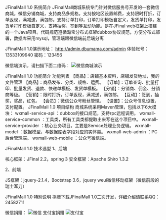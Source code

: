 JFinalMall 1.0 系统简介
JFinalMall商城系统专门针对微信服务号开发的一套微信商城，微信分销商城，支持商品多规格，支持按地区设置邮费，支持限时打折，订单返现，满减送，满包邮，支持订单打印，订单打印模板自定义，发货单打印，发货单打印模板自定义，支持抽奖，签到等互动功能。是在JFinal web框架上搭建的一个Java项目。代码规范遵循淘宝分布式框架dubbox协议规范，方便分布式部署，数据库采用mysql，管理端跟微信端前后端分离

JFinalMall 1.0演示地址：
http://admin.dbumama.com/admin
体验账号：13533109940
密码：123456

微信端演示，请扫描下面二维码：
![微信商城演示](http://git.oschina.net/uploads/images/2017/0315/115304_3ffab174_471938.jpeg "微商城")

JFinalMall 1.0 功能简介
功能列表
【商品】：店铺基本资料，店铺发货地址，我的文件管理
【商品】：商品发布、分类、规格、运费。
【订单】：订单查询、批量打印、批量发货、退款、快递单模板、发货单模板。
【分销】：分销商、佣金、分销商等级。
【营销】：限时打折，订单返现，满减送，满包邮。
【互动】：签到，抽奖，奖品，红包。
【会员】：微信公众号粉丝管理。
【设置】：公众号信息设置，支付配置。
JFinalMall 1.0 项目结构
商城系统采用Maven管理，包括以下6大模块：
wxmall-service-api ：dubbox的接口规范，支持rpc远程调用。
wxmall-service-common ：工具类，所有工具类都提取出来写在这个项目中。
wxmall-service-provider ：核心业务项目。主要是Service处理业务逻辑。
wxmall-model ：数据模型，与数据库表字段对应的实体类。
wxmall-web-admin ：PC后台管理端。
wxmall-web-mobile ：公众号微信端。

JFinalMall 1.0 技术选型
1、后端

核心框架：JFinal 2.2，spring 3
安全框架：Apache Shiro 1.3.2

2、前端

JS框架：jquery-2.1.4，Bootstrap 3.6，jquery weui微信移动框架（微信前段的瑞士军刀）

JFinalMall 1.0 特别说明
捐赠下载JFinalMall 1.0二次开发，详细介绍请联系QQ：24582711

微信捐赠：
![微信](http://git.oschina.net/uploads/images/2017/0316/093735_66b48253_471938.png "在这里输入图片标题")
支付宝捐赠
![支付宝](http://git.oschina.net/uploads/images/2017/0316/093802_1b28873e_471938.jpeg "在这里输入图片标题")